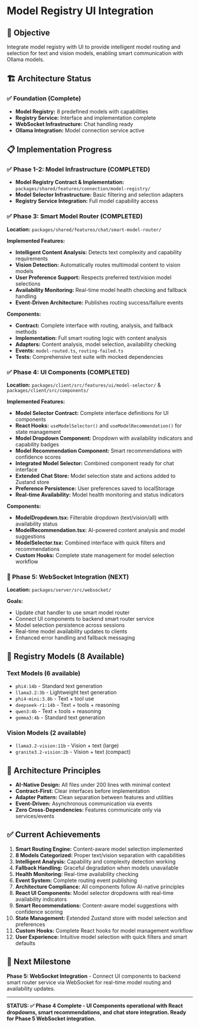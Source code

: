 # Model Registry UI Integration

## 🎯 Objective
Integrate model registry with UI to provide intelligent model routing and selection for text and vision models, enabling smart communication with Ollama models.

## 🏗️ Architecture Status

### ✅ Foundation (Complete)
- **Model Registry:** 8 predefined models with capabilities
- **Registry Service:** Interface and implementation complete  
- **WebSocket Infrastructure:** Chat handling ready
- **Ollama Integration:** Model connection service active

## 📋 Implementation Progress

### ✅ Phase 1-2: Model Infrastructure (COMPLETED)
- **Model Registry Contract & Implementation:** `packages/shared/features/connection/model-registry/`
- **Model Selector Infrastructure:** Basic filtering and selection adapters
- **Registry Service Integration:** Full model capability access

### ✅ Phase 3: Smart Model Router (COMPLETED)
**Location:** `packages/shared/features/chat/smart-model-router/`

**Implemented Features:**
- **Intelligent Content Analysis:** Detects text complexity and capability requirements
- **Vision Detection:** Automatically routes multimodal content to vision models
- **User Preference Support:** Respects preferred text/vision model selections
- **Availability Monitoring:** Real-time model health checking and fallback handling
- **Event-Driven Architecture:** Publishes routing success/failure events

**Components:**
- **Contract:** Complete interface with routing, analysis, and fallback methods
- **Implementation:** Full smart routing logic with content analysis
- **Adapters:** Content analysis, model selection, availability checking
- **Events:** `model-routed.ts`, `routing-failed.ts`
- **Tests:** Comprehensive test suite with mocked dependencies

### ✅ Phase 4: UI Components (COMPLETED)
**Location:** `packages/client/src/features/ui/model-selector/` & `packages/client/src/components/`

**Implemented Features:**
- **Model Selector Contract:** Complete interface definitions for UI components
- **React Hooks:** `useModelSelector()` and `useModelRecommendation()` for state management
- **Model Dropdown Component:** Dropdown with availability indicators and capability badges
- **Model Recommendation Component:** Smart recommendations with confidence scores
- **Integrated Model Selector:** Combined component ready for chat interface
- **Extended Chat Store:** Model selection state and actions added to Zustand store
- **Preference Persistence:** User preferences saved to localStorage
- **Real-time Availability:** Model health monitoring and status indicators

**Components:**
- **ModelDropdown.tsx:** Filterable dropdown (text/vision/all) with availability status
- **ModelRecommendation.tsx:** AI-powered content analysis and model suggestions
- **ModelSelector.tsx:** Combined interface with quick filters and recommendations
- **Custom Hooks:** Complete state management for model selection workflow

### 🚀 Phase 5: WebSocket Integration (NEXT)
**Location:** `packages/server/src/websocket/`

**Goals:**
- Update chat handler to use smart model router
- Connect UI components to backend smart router service
- Model selection persistence across sessions
- Real-time model availability updates to clients
- Enhanced error handling and fallback messaging

## 🎯 Registry Models (8 Available)

### Text Models (6 available)
- `phi4:14b` - Standard text generation
- `llama3.2:3b` - Lightweight text generation  
- `phi4-mini:3.8b` - Text + tool use
- `deepseek-r1:14b` - Text + tools + reasoning
- `qwen3:4b` - Text + tools + reasoning
- `gemma3:4b` - Standard text generation

### Vision Models (2 available)
- `llama3.2-vision:11b` - Vision + text (large)
- `granite3.2-vision:2b` - Vision + text (compact)

## 🔧 Architecture Principles

- **AI-Native Design:** All files under 200 lines with minimal context
- **Contract-First:** Clear interfaces before implementation  
- **Adapter Pattern:** Clean separation between features and utilities
- **Event-Driven:** Asynchronous communication via events
- **Zero Cross-Dependencies:** Features communicate only via services/events

## ✅ Current Achievements

1. **Smart Routing Engine:** Content-aware model selection implemented
2. **8 Models Categorized:** Proper text/vision separation with capabilities
3. **Intelligent Analysis:** Capability and complexity detection working
4. **Fallback Handling:** Graceful degradation when models unavailable
5. **Health Monitoring:** Real-time availability checking
6. **Event System:** Complete routing event publishing
7. **Architecture Compliance:** All components follow AI-native principles
8. **React UI Components:** Model selector dropdowns with real-time availability indicators
9. **Smart Recommendations:** Content-aware model suggestions with confidence scoring
10. **State Management:** Extended Zustand store with model selection and preferences
11. **Custom Hooks:** Complete React hooks for model management workflow
12. **User Experience:** Intuitive model selection with quick filters and smart defaults

## 🎯 Next Milestone

**Phase 5: WebSocket Integration** - Connect UI components to backend smart router service via WebSocket for real-time model routing and availability updates.

---

**STATUS: ✅ Phase 4 Complete - UI Components operational with React dropdowns, smart recommendations, and chat store integration. Ready for Phase 5 WebSocket integration.**
